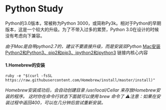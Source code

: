 # Python Study

Python的3.0版本，常被称为Python 3000，或简称Py3k。相对于Python的早期版本，这是一个较大的升级。为了不带入过多的累赘，Python 3.0在设计的时候没有考虑向下兼容。

*由于Mac是自带python2.7的，建议不要直接升级，而是安装双Python*
[Mac安装Python2和Python3、pip2和pip3、ipython2和ipython3](https://www.jianshu.com/p/3701ff3399dd)
链接内核心内容
#### 1.Homebrew的安装
```
ruby -e "$(curl -fsSL https://raw.githubusercontent.com/Homebrew/install/master/install)"
```
*Homebrew安装成功后，会自动创建目录 /usr/local/Cellar 来存放Homebrew安装的程序。 这时你在命令行状态下面就可以使用 brew 命令了
⚠️注意：如果在安装过程中返回400，可以在几分钟后尝试重新安装。*

